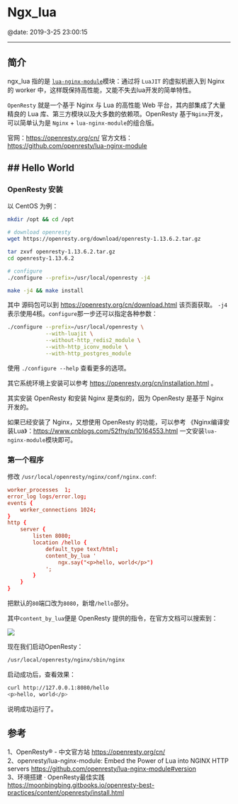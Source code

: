 # Ngx_lua

@date: 2019-3-25 23:00:15

---

## 简介

ngx_lua 指的是 [`lua-nginx-module`](https://github.com/openresty/lua-nginx-module)模块：通过将 `LuaJIT` 的虚拟机嵌入到 Nginx 的 worker 中，这样既保持高性能，又能不失去lua开发的简单特性。  

`OpenResty` 就是一个基于 Nginx 与 Lua 的高性能 Web 平台，其内部集成了大量精良的 Lua 库、第三方模块以及大多数的依赖项。OpenResty 基于`Nginx`开发，可以简单认为是 `Nginx` + `lua-nginx-module`的组合版。

官网：https://openresty.org/cn/
官方文档：https://github.com/openresty/lua-nginx-module

## ## Hello World 

### OpenResty 安装

以 CentOS 为例：
``` bash
mkdir /opt && cd /opt

# download openresty
wget https://openresty.org/download/openresty-1.13.6.2.tar.gz

tar zxvf openresty-1.13.6.2.tar.gz
cd openresty-1.13.6.2

# configure
./configure --prefix=/usr/local/openresty -j4

make -j4 && make install
```
其中 源码包可以到 https://openresty.org/cn/download.html 该页面获取。
`-j4`表示使用4核。`configure`那一步还可以指定各种参数：
``` bash
./configure --prefix=/usr/local/openresty \
            --with-luajit \
            --without-http_redis2_module \
            --with-http_iconv_module \
            --with-http_postgres_module
```
使用 `./configure --help` 查看更多的选项。

其它系统环境上安装可以参考 https://openresty.org/cn/installation.html 。

其实安装 OpenResty 和安装 Nginx 是类似的，因为 OpenResty 是基于 Nginx 开发的。

如果已经安装了 Nginx，又想使用 OpenResty 的功能，可以参考  《Nginx编译安装Lua》：https://www.cnblogs.com/52fhy/p/10164553.html 一文安装`lua-nginx-module`模块即可。

### 第一个程序

修改 `/usr/local/openresty/nginx/conf/nginx.conf`:
``` conf
worker_processes  1;
error_log logs/error.log;
events {
    worker_connections 1024;
}
http {
    server {
        listen 8080;
        location /hello {
            default_type text/html;
            content_by_lua '
                ngx.say("<p>hello, world</p>")
            ';
        }
    }
}
```
把默认的`80`端口改为`8080`，新增`/hello`部分。

其中`content_by_lua`便是 OpenResty 提供的指令，在官方文档可以搜索到：

![](http://img2018.cnblogs.com/blog/663847/201903/663847-20190324174956312-276962073.png)


现在我们启动OpenResty：
``` bash
/usr/local/openresty/nginx/sbin/nginx
```
启动成功后，查看效果：
``` bash
curl http://127.0.0.1:8080/hello
<p>hello, world</p>
```
说明成功运行了。

## 参考
1、OpenResty® - 中文官方站
https://openresty.org/cn/  
2、openresty/lua-nginx-module: Embed the Power of Lua into NGINX HTTP servers
https://github.com/openresty/lua-nginx-module#version  
3、环境搭建 · OpenResty最佳实践
https://moonbingbing.gitbooks.io/openresty-best-practices/content/openresty/install.html  


